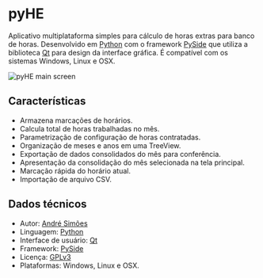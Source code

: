 # pyHE
Aplicativo multiplataforma simples para cálculo de horas extras para banco de horas. Desenvolvido em [Python](http://www.python.org/) com o framework [PySide](http://qt-project.org/wiki/PySide) que utiliza a biblioteca [Qt](http://qt.digia.com/) para design da interface gráfica. É compatível com os sistemas Windows, Linux e OSX.

![pyHE main screen](https://dl.dropboxusercontent.com/u/770967/outros/PyHE.6.MacOSX.png "pyHE main screen")

## Características
* Armazena marcações de horários.
* Calcula total de horas trabalhadas no mês.
* Parametrização de configuração de horas contratadas.
* Organização de meses e anos em uma TreeView.
* Exportação de dados consolidados do mês para conferência.
* Apresentação da consolidação do mês selecionada na tela principal.
* Marcação rápida do horário atual.
* Importação de arquivo CSV.


## Dados técnicos
* Autor: [André Simões](https://github.com/alsimoes)
* Linguagem: [Python](http://www.python.org/)
* Interface de usuário: [Qt](http://qt.digia.com/)
* Framework: [PySide](http://qt-project.org/wiki/PySide)
* Licença: [GPLv3](http://www.gnu.org/licenses/gpl-3.0.html)
* Plataformas: Windows, Linux e OSX.